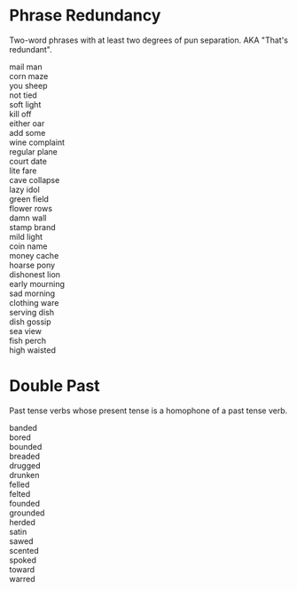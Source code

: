 # Phrase Redundancy
Two-word phrases with at least two degrees of pun separation. AKA "That's redundant".

mail man  
corn maze  
you sheep  
not tied  
soft light  
kill off  
either oar  
add some  
wine complaint  
regular plane  
court date  
lite fare  
cave collapse  
lazy idol  
green field  
flower rows  
damn wall  
stamp brand  
mild light  
coin name  
money cache  
hoarse pony  
dishonest lion  
early mourning  
sad morning  
clothing ware  
serving dish  
dish gossip  
sea view  
fish perch  
high waisted  

# Double Past
Past tense verbs whose present tense is a homophone of a past tense verb.

banded  
bored  
bounded  
breaded  
drugged  
drunken  
felled  
felted  
founded  
grounded  
herded  
satin  
sawed  
scented  
spoked  
toward  
warred  

